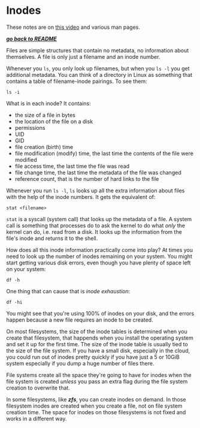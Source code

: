 # Inodes

These notes are on [this video](https://www.youtube.com/watch?v=6KjMlm8hhFA)
and various man pages.

[***go back to README***](/README.md)

Files are simple structures that contain no metadata, no information about
themselves. A file is only just a filename and an inode number. 

Whenever you `ls`, you only look up filenames, but when you `ls -l` you get
additional metadata. You can think of a directory in Linux as something that
contains a table of filename-inode pairings. To see them:

    ls -i

What is in each inode? It contains: 
- the size of a file in bytes
- the location of the file on a disk
- permissions
- UID 
- GID
- file creation (birth) time
- file modification (modify) time, the last time the contents of the file were
  modified
- file access time, the last time the file was read
- file change time, the last time the metadata of the file was changed
- reference count, that is the number of hard links to the file

Whenever you run `ls -l`, `ls` looks up all the extra information about files
with the help of the inode numbers. It gets the equivalent of:

    stat <filename>

`stat` is a syscall (system call) that looks up the metadata of a file. A
system call is something that processes do to ask the kernel to do what *only*
the kernel can do, i.e. read from a disk. It looks up the information from the
file's inode and returns it to the shell.

How does all this inode information practically come into play? At times you
need to look up the number of inodes remaining on your system. You might start
getting various disk errors, even though you have plenty of space left on your
system:

    df -h

One thing that can cause that is *inode exhaustion*:

    df -hi

You might see that you're using 100% of inodes on your disk, and the errors
happen because a new file requires an inode to be created.

On most filesystems, the size of the inode tables is determined when you create
that filesystem, that happends when you install the operating system and set it
up for the first time. The size of the inode table is usually tied to the size
of the file system. If you have a small disk, especially in the cloud, you
could run out of inodes pretty quickly if you have just a 5 or 10GiB system
especially if you dump a huge number of files there. 

File systems create all the space they're going to have for inodes when the
file system is created *unless* you pass an extra flag during the file system
creation to overwrite that. 

In some filesystems, like ***zfs***, you can create inodes on demand. In those
filesystem inodes are created when you create a file, not on file system
creation time. The space for inodes on those filesystems is not fixed and works
in a different way.
